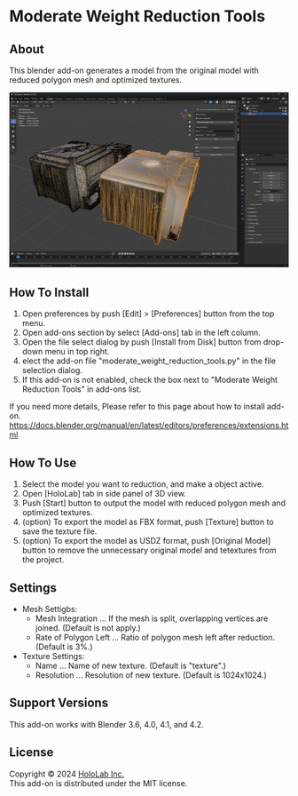 # Moderate Weight Reduction Tools

## About

This blender add-on generates a model from the original model with reduced polygon mesh and optimized textures.    

![image](image.jpg)  

## How To Install

1. Open preferences by push [Edit] > [Preferences] button from the top menu.  
2. Open add-ons section by select [Add-ons] tab in the left column.
3. Open the file select dialog by push [Install from Disk] button from drop-down menu in top right.  
4. elect the add-on file "moderate_weight_reduction_tools.py" in the file selection dialog.  
5. If this add-on is not enabled, check the box next to "Moderate Weight Reduction Tools" in add-ons list.  

If you need more details, Please refer to this page about how to install add-on.  
https://docs.blender.org/manual/en/latest/editors/preferences/extensions.html

## How To Use

1. Select the model you want to reduction, and make a object active.  
2. Open [HoloLab] tab in side panel of 3D view.  
3. Push [Start] button to output the model with reduced polygon mesh and optimized textures.  
4. (option) To export the model as FBX format, push [Texture] button to save the texture file.  
5. (option) To export the model as USDZ format, push [Original Model] button to remove the unnecessary original model and tetextures from the project.  

## Settings

* Mesh Settigbs:  
    * Mesh Integration ... If the mesh is split, overlapping vertices are joined. (Default is not apply.)  
    * Rate of Polygon Left ... Ratio of polygon mesh left after reduction. (Default is 3%.)  
* Texture Settings:  
    * Name ... Name of new texture. (Default is "texture".)  
    * Resolution ... Resolution of new texture. (Default is 1024x1024.)  

## Support Versions

This add-on works with Blender 3.6, 4.0, 4.1, and 4.2.  

## License

Copyright &copy; 2024 [HoloLab Inc.](https://hololab.co.jp/)  
This add-on is distributed under the MIT license.  